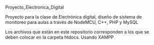 Proyecto_Electronica_Digital

Proyecto para la clase de Electrónica digital, diseño de sistema de monitoreo para aulas a través de NodeMCU, C++, PHP y MySQL

Los archivos que están en este repositorio corresponden a los que se deben colocar en la carpeta htdocs.
Usando XAMPP
